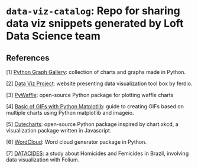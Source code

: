 # `data-viz-catalog`: Repo for sharing data viz snippets generated by Loft Data Science team



## References

[1] [Python Graph Gallery](https://www.python-graph-gallery.com/): collection of charts and graphs made in Python.

[2] [Data Viz Project](https://datavizproject.com/#): website presenting data visualization tool box by ferdio.

[3] [PyWaffle](https://github.com/gyli/PyWaffle): open-source Python package for plotting waffle charts

[4] [Basic of GIFs with Python Matplotlib](https://towardsdatascience.com/basics-of-gifs-with-pythons-matplotlib-54dd544b6f30): guide to creating GIFs based on multiple charts using Python matplotlib and imageio.

[5] [Cutecharts](https://github.com/cutecharts/cutecharts.py): open-source Python package inspired by chart.xkcd, a visualization package written in Javascript.

[6] [WordCloud](https://github.com/amueller/word_cloud): Word cloud generator package in Python.

[7] [DATACIDES](https://github.com/marcosacj/datacides): a study about Homicides and Femicides in Brazil, involving data visualization with Folium.
